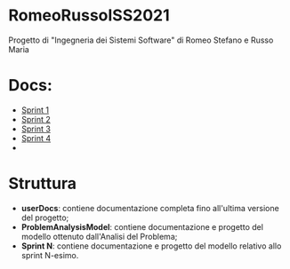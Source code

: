 # RomeoRussoISS2021
Progetto di "Ingegneria dei Sistemi Software" di Romeo Stefano e Russo Maria
# Docs:
- [Sprint 1](https://htmlpreview.github.io/?https://github.com/bluffgnuff/RomeoRussoISS2021/blob/master/Sprint_1/SPRINT_1/userDocs/SPRINT_1.html)
- [Sprint 2](https://htmlpreview.github.io/?https://github.com/bluffgnuff/RomeoRussoISS2021/blob/master/Sprint_2/SPRINT_2/userDocs/SPRINT_2.html)
- [Sprint 3](https://htmlpreview.github.io/?https://github.com/bluffgnuff/RomeoRussoISS2021/blob/master/Sprint_3/SPRINT_3/userDocs/SPRINT_3.html)
- [Sprint 4](https://htmlpreview.github.io/?https://github.com/bluffgnuff/RomeoRussoISS2021/blob/master/Sprint_4/userDocs/SPRINT_4.html)
- 
# Struttura
- **userDocs**: contiene documentazione completa fino all'ultima versione del progetto;
- **ProblemAnalysisModel**: contiene documentazione e progetto del modello ottenuto dall'Analisi del Problema;
- **Sprint N**: contiene documentazione e progetto del modello relativo allo sprint N-esimo.
